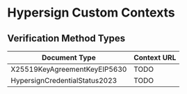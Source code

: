 # Hypersign Custom Contexts

## Verification Method Types

| Document Type | Context URL |
| ---- | ----------- |
| X25519KeyAgreementKeyEIP5630 | TODO |
| HypersignCredentialStatus2023 | TODO |
